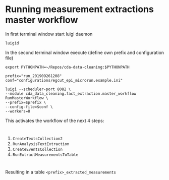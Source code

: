 # Running measurement extractions master workflow

In first terminal window start luigi daemon
```
luigid
```

In the second terminal window execute (define own prefix and configuration file)
```
export PYTHONPATH=~/Repos/cda-data-cleaning:$PYTHONPATH

prefix="run_201909261208"
conf="configurations/egcut_epi_microrun.example.ini"

luigi --scheduler-port 8082 \
--module cda_data_cleaning.fact_extraction.master_workflow RunMasterWorkflow \
--prefix=$prefix \
--config-file=$conf \
--workers=8
```

This activates the workflow of the next 4 steps:

#
1. `CreateTextsCollection2`
1. `RunAnalysisTextExtraction`
1. `CreateEventsCollection`
1. `RunExtractMeasurementsToTable`
#

Resulting in a table `<prefix>_extracted_measurements`